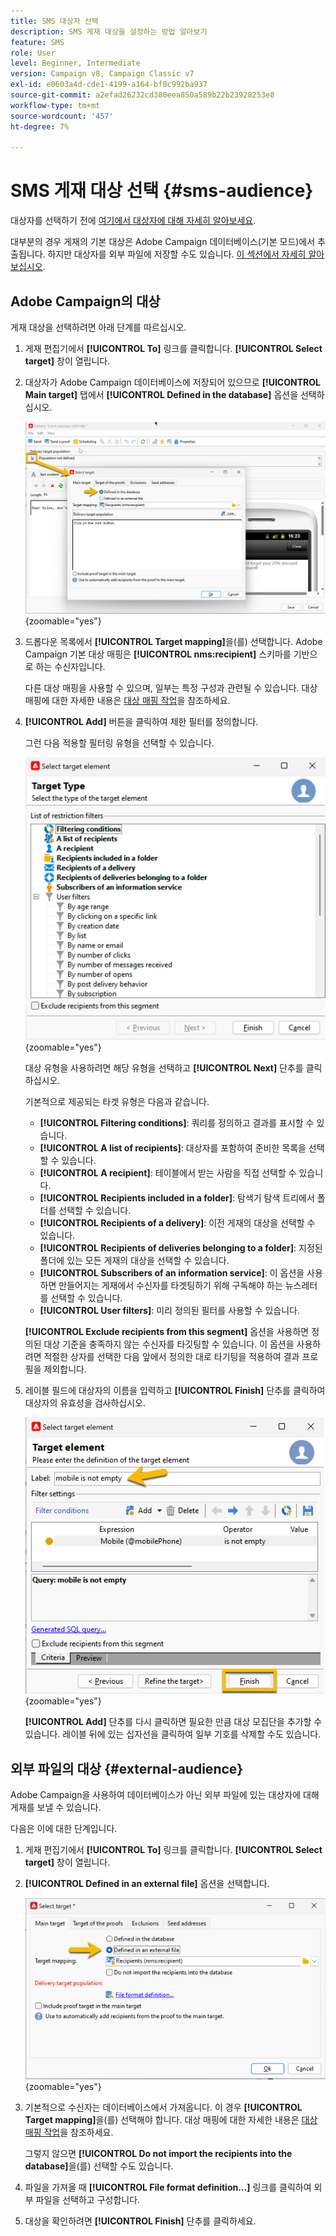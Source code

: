 ```yaml
---
title: SMS 대상자 선택
description: SMS 게재 대상을 설정하는 방법 알아보기
feature: SMS
role: User
level: Beginner, Intermediate
version: Campaign v8, Campaign Classic v7
exl-id: e0603a4d-cde1-4199-a164-bf0c992ba937
source-git-commit: a2efad26232cd380eea850a589b22b23928253e8
workflow-type: tm+mt
source-wordcount: '457'
ht-degree: 7%

---
```


# SMS 게재 대상 선택 {#sms-audience}

대상자를 선택하기 전에 [여기에서 대상자에 대해 자세히 알아보세요](../../audiences/gs-audiences.md).

대부분의 경우 게재의 기본 대상은 Adobe Campaign 데이터베이스(기본 모드)에서 추출됩니다. 하지만 대상자를 외부 파일에 저장할 수도 있습니다. [이 섹션에서 자세히 알아보십시오](#external-audience).

## Adobe Campaign의 대상

게재 대상을 선택하려면 아래 단계를 따르십시오.

1. 게재 편집기에서 **[!UICONTROL To]** 링크를 클릭합니다. **[!UICONTROL Select target]** 창이 열립니다.

1. 대상자가 Adobe Campaign 데이터베이스에 저장되어 있으므로 **[!UICONTROL Main target]** 탭에서 **[!UICONTROL Defined in the database]** 옵션을 선택하십시오.

   ![](assets/audience_to.png){zoomable="yes"}

1. 드롭다운 목록에서 **[!UICONTROL Target mapping]**&#x200B;을(를) 선택합니다. Adobe Campaign 기본 대상 매핑은 **[!UICONTROL nms:recipient]** 스키마를 기반으로 하는 수신자입니다.

   다른 대상 매핑을 사용할 수 있으며, 일부는 특정 구성과 관련될 수 있습니다. 대상 매핑에 대한 자세한 내용은 [대상 매핑 작업](../../audiences/target-mappings.md)을 참조하세요.

1. **[!UICONTROL Add]** 버튼을 클릭하여 제한 필터를 정의합니다.

   그런 다음 적용할 필터링 유형을 선택할 수 있습니다.

   ![](assets/audience_filters.png){zoomable="yes"}

   대상 유형을 사용하려면 해당 유형을 선택하고 **[!UICONTROL Next]** 단추를 클릭하십시오.

   기본적으로 제공되는 타겟 유형은 다음과 같습니다.

   * **[!UICONTROL Filtering conditions]**: 쿼리를 정의하고 결과를 표시할 수 있습니다.
   * **[!UICONTROL A list of recipients]**: 대상자를 포함하여 준비한 목록을 선택할 수 있습니다.
   * **[!UICONTROL A recipient]**: 테이블에서 받는 사람을 직접 선택할 수 있습니다.
   * **[!UICONTROL Recipients included in a folder]**: 탐색기 탐색 트리에서 폴더를 선택할 수 있습니다.
   * **[!UICONTROL Recipients of a delivery]**: 이전 게재의 대상을 선택할 수 있습니다.
   * **[!UICONTROL Recipients of deliveries belonging to a folder]**: 지정된 폴더에 있는 모든 게재의 대상을 선택할 수 있습니다.
   * **[!UICONTROL Subscribers of an information service]**: 이 옵션을 사용하면 만들어지는 게재에서 수신자를 타겟팅하기 위해 구독해야 하는 뉴스레터를 선택할 수 있습니다.
   * **[!UICONTROL User filters]**: 미리 정의된 필터를 사용할 수 있습니다.

   **[!UICONTROL Exclude recipients from this segment]** 옵션을 사용하면 정의된 대상 기준을 충족하지 않는 수신자를 타깃팅할 수 있습니다. 이 옵션을 사용하려면 적절한 상자를 선택한 다음 앞에서 정의한 대로 타기팅을 적용하여 결과 프로필을 제외합니다.

1. 레이블 필드에 대상자의 이름을 입력하고 **[!UICONTROL Finish]** 단추를 클릭하여 대상자의 유효성을 검사하십시오.

   ![](assets/audience_finish.png){zoomable="yes"}

   **[!UICONTROL Add]** 단추를 다시 클릭하면 필요한 만큼 대상 모집단을 추가할 수 있습니다. 레이블 뒤에 있는 십자선을 클릭하여 일부 기호를 삭제할 수도 있습니다.

## 외부 파일의 대상 {#external-audience}

Adobe Campaign을 사용하여 데이터베이스가 아닌 외부 파일에 있는 대상자에 대해 게재를 보낼 수 있습니다.

다음은 이에 대한 단계입니다.

1. 게재 편집기에서 **[!UICONTROL To]** 링크를 클릭합니다. **[!UICONTROL Select target]** 창이 열립니다.

1. **[!UICONTROL Defined in an external file]** 옵션을 선택합니다.

   ![](assets/audience_externalfile.png){zoomable="yes"}

1. 기본적으로 수신자는 데이터베이스에서 가져옵니다. 이 경우 **[!UICONTROL Target mapping]**&#x200B;을(를) 선택해야 합니다. 대상 매핑에 대한 자세한 내용은 [대상 매핑 작업](../../audiences/target-mappings.md)을 참조하세요.

   그렇지 않으면 **[!UICONTROL Do not import the recipients into the database]**&#x200B;을(를) 선택할 수도 있습니다.

1. 파일을 가져올 때 **[!UICONTROL File format definition…]** 링크를 클릭하여 외부 파일을 선택하고 구성합니다.

1. 대상을 확인하려면 **[!UICONTROL Finish]** 단추를 클릭하세요.
